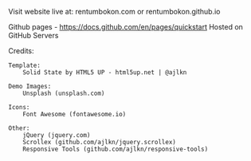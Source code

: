 Visit website live at: rentumbokon.com or rentumbokon.github.io

Github pages - https://docs.github.com/en/pages/quickstart
Hosted on GitHub Servers

Credits:

	Template:
		Solid State by HTML5 UP - html5up.net | @ajlkn

	Demo Images:
		Unsplash (unsplash.com)

	Icons:
		Font Awesome (fontawesome.io)

	Other:
		jQuery (jquery.com)
		Scrollex (github.com/ajlkn/jquery.scrollex)
		Responsive Tools (github.com/ajlkn/responsive-tools)